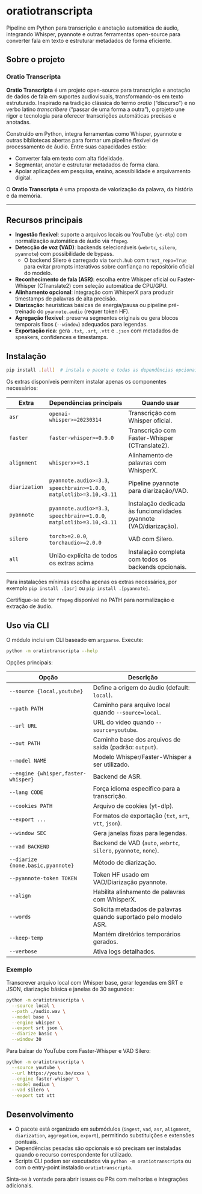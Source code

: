 # oratiotranscripta

Pipeline em Python para transcrição e anotação automática de áudio, integrando Whisper, pyannote e outras ferramentas open-source para converter fala em texto e estruturar metadados de forma eficiente.

## Sobre o projeto

### Oratio Transcripta

**Oratio Transcripta** é um projeto open-source para transcrição e anotação de dados de fala em suportes audiovisuais, transformando-os em texto estruturado. Inspirado na tradição clássica do termo *oratio* (“discurso”) e no verbo latino *transcribere* (“passar de uma forma a outra”), o projeto une rigor e tecnologia para oferecer transcrições automáticas precisas e anotadas.

Construído em Python, integra ferramentas como Whisper, pyannote e outras bibliotecas abertas para formar um pipeline flexível de processamento de áudio. Entre suas capacidades estão:

* Converter fala em texto com alta fidelidade.
* Segmentar, anotar e estruturar metadados de forma clara.
* Apoiar aplicações em pesquisa, ensino, acessibilidade e arquivamento digital.

O **Oratio Transcripta** é uma proposta de valorização da palavra, da história e da memória.

---

## Recursos principais

- **Ingestão flexível**: suporte a arquivos locais ou YouTube (`yt-dlp`) com normalização automática de áudio via `ffmpeg`.
- **Detecção de voz (VAD)**: backends selecionáveis (`webrtc`, `silero`, `pyannote`) com possibilidade de bypass.
  - O backend Silero é carregado via `torch.hub` com `trust_repo=True` para evitar prompts interativos sobre confiança no repositório oficial do modelo.
- **Reconhecimento de fala (ASR)**: escolha entre Whisper oficial ou Faster-Whisper (CTranslate2) com seleção automática de CPU/GPU.
- **Alinhamento opcional**: integração com WhisperX para produzir timestamps de palavras de alta precisão.
- **Diarização**: heurísticas básicas de energia/pausa ou pipeline pré-treinado do `pyannote.audio` (requer token HF).
- **Agregação flexível**: preserva segmentos originais ou gera blocos temporais fixos (`--window`) adequados para legendas.
- **Exportação rica**: gera `.txt`, `.srt`, `.vtt` e `.json` com metadados de speakers, confidences e timestamps.

## Instalação

```bash
pip install .[all]  # instala o pacote e todas as dependências opcionais
```

Os extras disponíveis permitem instalar apenas os componentes necessários:

| Extra | Dependências principais | Quando usar |
|-------|-------------------------|-------------|
| `asr` | `openai-whisper>=20230314` | Transcrição com Whisper oficial. |
| `faster` | `faster-whisper>=0.9.0` | Transcrição com Faster-Whisper (CTranslate2). |
| `alignment` | `whisperx>=3.1` | Alinhamento de palavras com WhisperX. |
| `diarization` | `pyannote.audio>=3.3`, `speechbrain>=1.0.0`, `matplotlib>=3.10,<3.11` | Pipeline pyannote para diarização/VAD. |
| `pyannote` | `pyannote.audio>=3.3`, `speechbrain>=1.0.0`, `matplotlib>=3.10,<3.11` | Instalação dedicada às funcionalidades pyannote (VAD/diarização). |
| `silero` | `torch>=2.0.0`, `torchaudio>=2.0.0` | VAD com Silero. |
| `all` | União explícita de todos os extras acima | Instalação completa com todos os backends opcionais. |

Para instalações mínimas escolha apenas os extras necessários, por exemplo `pip install .[asr]` ou `pip install .[pyannote]`.

Certifique-se de ter `ffmpeg` disponível no PATH para normalização e extração de áudio.

## Uso via CLI

O módulo inclui um CLI baseado em `argparse`. Execute:

```bash
python -m oratiotranscripta --help
```

Opções principais:

| Opção | Descrição |
|-------|-----------|
| `--source {local,youtube}` | Define a origem do áudio (default: `local`). |
| `--path PATH` | Caminho para arquivo local quando `--source=local`. |
| `--url URL` | URL do vídeo quando `--source=youtube`. |
| `--out PATH` | Caminho base dos arquivos de saída (padrão: `output`). |
| `--model NAME` | Modelo Whisper/Faster-Whisper a ser utilizado. |
| `--engine {whisper,faster-whisper}` | Backend de ASR. |
| `--lang CODE` | Força idioma específico para a transcrição. |
| `--cookies PATH` | Arquivo de cookies (yt-dlp). |
| `--export ...` | Formatos de exportação (`txt`, `srt`, `vtt`, `json`). |
| `--window SEC` | Gera janelas fixas para legendas. |
| `--vad BACKEND` | Backend de VAD (`auto`, `webrtc`, `silero`, `pyannote`, `none`). |
| `--diarize {none,basic,pyannote}` | Método de diarização. |
| `--pyannote-token TOKEN` | Token HF usado em VAD/Diarização pyannote. |
| `--align` | Habilita alinhamento de palavras com WhisperX. |
| `--words` | Solicita metadados de palavras quando suportado pelo modelo ASR. |
| `--keep-temp` | Mantém diretórios temporários gerados. |
| `--verbose` | Ativa logs detalhados. |

### Exemplo

Transcrever arquivo local com Whisper base, gerar legendas em SRT e JSON, diarização básica e janelas de 30 segundos:

```bash
python -m oratiotranscripta \
  --source local \
  --path ./audio.wav \
  --model base \
  --engine whisper \
  --export srt json \
  --diarize basic \
  --window 30
```

Para baixar do YouTube com Faster-Whisper e VAD Silero:

```bash
python -m oratiotranscripta \
  --source youtube \
  --url https://youtu.be/xxxx \
  --engine faster-whisper \
  --model medium \
  --vad silero \
  --export txt vtt
```

## Desenvolvimento

- O pacote está organizado em submódulos (`ingest`, `vad`, `asr`, `alignment`, `diarization`, `aggregation`, `export`), permitindo substituições e extensões pontuais.
- Dependências pesadas são opcionais e só precisam ser instaladas quando o recurso correspondente for utilizado.
- Scripts CLI podem ser executados via `python -m oratiotranscripta` ou com o entry-point instalado `oratiotranscripta`.

Sinta-se à vontade para abrir issues ou PRs com melhorias e integrações adicionais.
